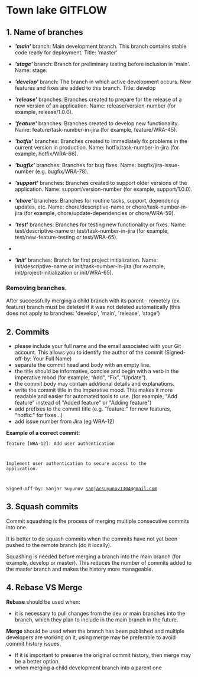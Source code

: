 <h1>Town lake GITFLOW</h1>

<h2>1. Name of branches</h2>

- ***'main'*** branch:
  Main development branch. This branch contains stable code ready for deployment.
  Title: 'master'

- ***'stage'*** branch:
  Branch for preliminary testing before inclusion in 'main'.
  Name: stage.

- ***'develop'*** branch:
  The branch in which active development occurs. New features and fixes are added to this branch.
  Title: develop

- ***'release'*** branches:
  Branches created to prepare for the release of a new version of an application.
  Name: release/version-number (for example, release/1.0.0).

- ***'feature'*** branches:
  Branches created to develop new functionality.
  Name: feature/task-number-in-jira (for example, feature/WRA-45).

- ***'hotfix'*** branches:
  Branches created to immediately fix problems in the current version in production.
  Name: hotfix/task-number-in-jira (for example, hotfix/WRA-66).

- ***'bugfix'*** branches:
  Branches for bug fixes.
  Name: bugfix/jira-issue-number (e.g. bugfix/WRA-78).

- ***'support'*** branches:
  Branches created to support older versions of the application.
  Name: support/version-number (for example, support/1.0.0).

- ***'chore'*** branches:
  Branches for routine tasks, support, dependency updates, etc.
  Name: chore/descriptive-name or chore/task-number-in-jira (for example, chore/update-dependencies or chore/WRA-59).

- ***'test'*** branches:
  Branches for testing new functionality or fixes.
  Name: test/descriptive-name or test/task-number-in-jira (for example, test/new-feature-testing or test/WRA-65).
- 
- ***'init'*** branches:
  Branch for first project initialization.
  Name: init/descriptive-name or init/task-number-in-jira (for example, init/project-initialization or init/WRA-65).

<h3>Removing branches.</h3>
After successfully merging a child branch with its parent - remotely (ex. feature) branch must be deleted if it was not deleted automatically (this does not apply to branches: 'develop', 'main', 'release', 'stage')

<h2>2. Commits</h2>

- please include your full name and the email associated with your Git account. This allows you to identify the author of the commit (Signed-off-by: Your Full Name)
- separate the commit head and body with an empty line.
- the title should be informative, concise and begin with a verb in the imperative mood (for example, “Add”, “Fix”, “Update”).
- the commit body may contain additional details and explanations.
- write the commit title in the imperative mood. This makes it more readable and easier for automated tools to use. (for example, "Add feature" instead of "Added feature" or "Adding feature")
- add prefixes to the commit title (e.g. "feature:" for new features, "hotfix:" for fixes...)
- add issue number from Jira (eg WRA-12)

**Example of a correct commit:**

<code>feature [WRA-12]: Add user authentication

Implement user authentication to secure access to the application.

Signed-off-by: Sanjar Suyunov <sanjarsuyunov1304@gmail.com></code>

<h2>3. Squash commits</h2>

Commit squashing is the process of merging multiple consecutive commits into one.

It is better to do squash commits when the commits have not yet been pushed to the remote branch (do it locally).

Squashing is needed before merging a branch into the main branch (for example, develop or master). This reduces the number of commits added to the master branch and makes the history more manageable.

<h2>4. Rebase VS Merge</h2>

**Rebase** should be used when:

- it is necessary to pull changes from the dev or main branches into the branch, which they plan to include in the main branch in the future.

**Merge** should be used when
the branch has been published and multiple developers are working on it, using merge may be preferable to avoid commit history issues.

- If it is important to preserve the original commit history, then merge may be a better option.
- when merging a child development branch into a parent one

